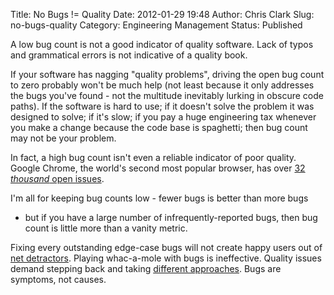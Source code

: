 Title: No Bugs != Quality
Date: 2012-01-29 19:48
Author: Chris Clark
Slug: no-bugs-quality
Category: Engineering Management
Status: Published

A low bug count is not a good indicator of quality software. Lack of
typos and grammatical errors is not indicative of a quality book.

If your software has nagging "quality problems", driving the open bug
count to zero probably won't be much help (not least because it only
addresses the bugs you've found - not the multitude inevitably lurking
in obscure code paths). If the software is hard to use; if it doesn't
solve the problem it was designed to solve; if it's slow; if you pay a
huge engineering tax whenever you make a change because the code base is
spaghetti; then bug count may not be your problem.

In fact, a high bug count isn't even a reliable indicator of poor
quality. Google Chrome, the world's second most popular browser, has
over [32 *thousand* open
issues](http://code.google.com/p/chromium/issues/list?can=2&q=&colspec=ID+Pri+Mstone+ReleaseBlock+Area+Feature+Status+Owner+Summary&x=mstone&y=owner&cells=tiles).

I'm all for keeping bug counts low - fewer bugs is better than more bugs
- but if you have a large number of infrequently-reported bugs, then bug
count is little more than a vanity metric. 

Fixing every outstanding edge-case bugs will not create happy users out
of [net detractors](http://www.netpromoter.com/np/calculate.jsp).
Playing whac-a-mole with bugs is ineffective. Quality issues demand
stepping back and taking [different
approaches](http://www.grahambrooks.com/blog/metrics-based-refactoring-for-cleaner-code/).
Bugs are symptoms, not causes.
